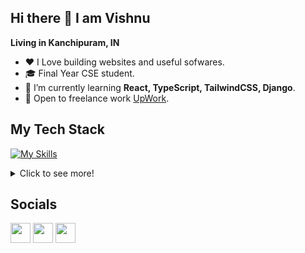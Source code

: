 ## Hi there 👋 I am Vishnu

**Living in Kanchipuram, IN**
- ❤️ I Love building websites and useful sofwares.
- 🎓 Final Year CSE student.
- 🌱 I’m currently learning **React, TypeScript, TailwindCSS, Django**.
- 💼 Open to freelance work [UpWork](https://www.upwork.com/freelancers/~010bfc9fdd49a84ea9?mp_source=share).

## My Tech Stack

   [![My Skills](https://skillicons.dev/icons?i=html,css,js,tailwind,typescript,react,py,django,mysql,linux,gitlab)](https://skillicons.dev)
   
<details>
  <summary>Click to see more!</summary>
  
  <!-- [![Vishnu's GitHub stats](https://github-readme-stats.vercel.app/api?username=Vishnu19091)](https://github.com/anuraghazra/github-readme-stats) -->
  ![Top Langs](https://github-readme-stats.vercel.app/api/top-langs/?username=Vishnu19091&layout=compact)
</details>

## Socials
<p align="left">
   <a href="https://www.github.com/Vishnu19091" target="_blank" rel="noreferrer">
      <img src="https://raw.githubusercontent.com/danielcranney/readme-generator/main/public/icons/socials/github.svg" width="32" height="32" /></a>
   <a href="https://www.linkedin.com/in/vishnuvt1183/" target="_blank" rel="noreferrer">
      <img src="https://raw.githubusercontent.com/danielcranney/readme-generator/main/public/icons/socials/linkedin.svg" width="32" height="32" /></a>
   <a href="https://youtube.com/@vishnusah-dq2ke" target="_blank" rel="noreferrer">
      <img src="https://raw.githubusercontent.com/danielcranney/readme-generator/main/public/icons/socials/youtube.svg" width="32" height="32" /></a>
</p>

<!-- ![](https://komarev.com/ghpvc/?username=Vishnu19091) -->
